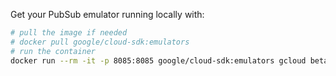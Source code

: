 Get your PubSub emulator running locally with:
```bash
# pull the image if needed
# docker pull google/cloud-sdk:emulators
# run the container
docker run --rm -it -p 8085:8085 google/cloud-sdk:emulators gcloud beta emulators pubsub start --host-port=0.0.0.0:8085
```